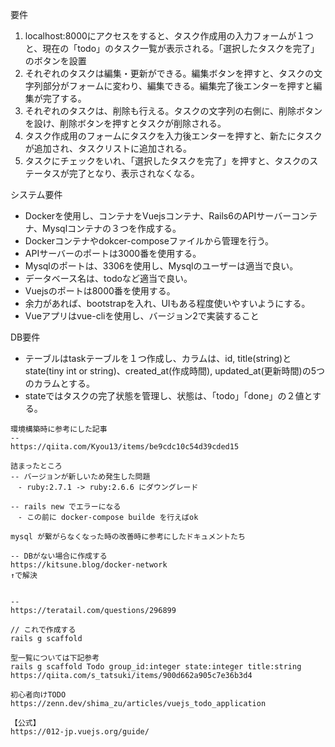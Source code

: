要件
1. localhost:8000にアクセスをすると、タスク作成用の入力フォームが１つと、現在の「todo」のタスク一覧が表示される。「選択したタスクを完了」のボタンを設置
2. それぞれのタスクは編集・更新ができる。編集ボタンを押すと、タスクの文字列部分がフォームに変わり、編集できる。編集完了後エンターを押すと編集が完了する。
3. それぞれのタスクは、削除も行える。タスクの文字列の右側に、削除ボタンを設け、削除ボタンを押すとタスクが削除される。
4. タスク作成用のフォームにタスクを入力後エンターを押すと、新たにタスクが追加され、タスクリストに追加される。
5. タスクにチェックをいれ、「選択したタスクを完了」を押すと、タスクのステータスが完了となり、表示されなくなる。

システム要件
* Dockerを使用し、コンテナをVuejsコンテナ、Rails6のAPIサーバーコンテナ、Mysqlコンテナの３つを作成する。
* Dockerコンテナやdokcer-composeファイルから管理を行う。
* APIサーバーのポートは3000番を使用する。
* Mysqlのポートは、3306を使用し、Mysqlのユーザーは適当で良い。
* データベース名は、todoなど適当で良い。
* Vuejsのポートは8000番を使用する。
* 余力があれば、bootstrapを入れ、UIもある程度使いやすいようにする。
* Vueアプリはvue-cliを使用し、バージョン2で実装すること

DB要件
* テーブルはtaskテーブルを１つ作成し、カラムは、id, title(string)とstate(tiny int or string)、created_at(作成時間), updated_at(更新時間)の5つのカラムとする。
* stateではタスクの完了状態を管理し、状態は、「todo」「done」の２値とする。

```
環境構築時に参考にした記事
-- 
https://qiita.com/Kyou13/items/be9cdc10c54d39cded15

詰まったところ
-- バージョンが新しいため発生した問題
　- ruby:2.7.1 -> ruby:2.6.6 にダウングレード

-- rails new でエラーになる
　- この前に docker-compose builde を行えばok
```

```
mysql が繋がらなくなった時の改善時に参考にしたドキュメントたち

-- DBがない場合に作成する
https://kitsune.blog/docker-network
↑で解決


-- 
https://teratail.com/questions/296899
```

```
// これで作成する
rails g scaffold

型一覧については下記参考
rails g scaffold Todo group_id:integer state:integer title:string
https://qiita.com/s_tatsuki/items/900d662a905c7e36b3d4
```

```
初心者向けTODO
https://zenn.dev/shima_zu/articles/vuejs_todo_application

【公式】
https://012-jp.vuejs.org/guide/
```

